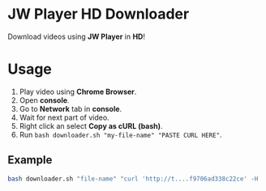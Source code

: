 # JW Player HD Downloader

Download videos using **JW Player** in **HD**!

# Usage

1. Play video using **Chrome Browser**.
2. Open **console**.
3. Go to **Network** tab in **console**.
4. Wait for next part of video.
5. Right click an select **Copy as cURL (bash)**.
6. Run `bash downloader.sh "my-file-name" "PASTE CURL HERE"`.

## Example

```bash
bash downloader.sh "file-name" "curl 'http://t....f9706ad338c22ce' -H 'DNT: 1' -H 'Accept-Encoding: gzip, deflate, sdch' -H 'Accept-Language: es,es-419;q=0.8' -H 'User-Agent: Mozilla/5.0 (Windows NT 10.0; WOW64) AppleWebKit/537.36 (KHTML, like Gecko) Chrome/51.0.2704.103 Safari/537.36' -H 'Accept: */*' -H 'Referer: http://t....6-2016/' -H 'X-Requested-With: ShockwaveFlash/22.0.0.192' -H 'Connection: keep-alive' --compressed"
```
